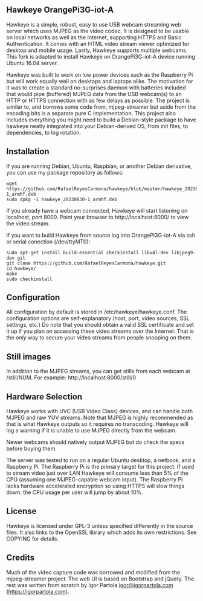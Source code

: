 ## Hawkeye OrangePi3G-iot-A

Hawkeye is a simple, robust, easy to use USB webcam streaming web server which uses MJPEG as the video codec. It is designed to be usable on local networks as well as the Internet, supporting HTTPS and Basic Authentication. It comes with an HTML video stream viewer optimized for desktop and mobile usage. Lastly, Hawkeye supports multiple webcams. This fork is adapted to install Hawkeye on OrangePi3G-iot-A device running Ubuntu 16.04 server.

Hawkeye was built to work on low power devices such as the Raspberry Pi but will work equally well on desktops and laptops alike. The motivation for it was to create a standard no-surprises daemon with batteries included that would pipe (buffered) MJPEG data from the USB webcam(s) to an HTTP or HTTPS connection with as few delays as possible. The project is similar to, and borrows some code from, mjpeg-streamer but aside from the encoding bits is a separate pure C implementation. This project also includes everything you might need to build a Debian-style package to have hawkeye neatly integrated into your Debian-derived OS, from init files, to dependencies, to log rotation.

## Installation

If you are running Debian, Ubuntu, Raspbian, or another Debian derivative, you can use my package repository as follows:

    wget https://github.com/RafaelReyesCarmona/hawkeye/blob/master/hawkeye_20230830-1_armhf.deb
    sudo dpkg -i hawkeye_20230830-1_armhf.deb

If you already have a webcam connected, Hawkeye will start listening on localhost, port 8000. Point your browser to http://localhost:8000/ to view the video stream.

If you want to build Hawkeye from source log into OrangePi3G-iot-A via ssh or serial conection (/dev/ttyMT0):

    sudo apt-get install build-essential checkinstall libv4l-dev libjpeg9-dev git
    git clone https://github.com/RafaelReyesCarmona/hawkeye.git
    cd hawkeye/
    make
    sudo checkinstall

## Configuration

All configuration by default is stored in /etc/hawkeye/hawkeye.conf. The configuration options are self-explanatory (host, port, video sources, SSL settings, etc.) Do note that you should obtain a valid SSL certificate and set it up if you plan on accessing these video streams over the Internet. That is the *only* way to secure your video streams from people snooping on them.

## Still images

In addition to the MJPEG streams, you can get stills from each webcam at /still/NUM. For example: http://localhost:8000/still/0

## Hardware Selection

Hawkeye works with UVC (USB Video Class) devices, and can handle both MJPEG and raw YUV streams. Note that MJPEG is highly recommended as that is what Hawkeye outputs so it requires no transcoding. Hawkeye will log a warning if it is unable to use MJPEG directly from the webcam.

Newer webcams should natively output MJPEG but do check the specs before buying them.

The server was tested to run on a regular Ubuntu desktop, a netbook, and a Raspberry Pi. The Raspberry Pi is the primary target for this project. If used to stream video just over LAN Hawkeye will consume less than 5% of the CPU (assuming one MJPEG-capable webcam input). The Raspberry Pi lacks hardware accelerated encryption so using HTTPS will slow things down: the CPU usage per user will jump by about 10%.

## License

Hawkeye is licensed under GPL-3 unless specified differently in the source files. It also links to the OpenSSL library which adds its own restrictions. See COPYING for details.

## Credits

Much of the video capture code was borrowed and modified from the mjpeg-streamer project. The web UI is based on Bootstrap and jQuery. The rest was written from scratch by Igor Partola <igor@igorpartola.com> (https://igorpartola.com).

